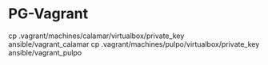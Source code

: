 # PG-Vagrant
cp .vagrant/machines/calamar/virtualbox/private_key ansible/vagrant_calamar
cp .vagrant/machines/pulpo/virtualbox/private_key ansible/vagrant_pulpo

